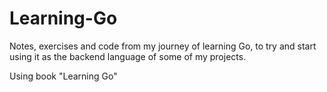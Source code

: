 # Learning-Go

Notes, exercises and code from my journey of learning Go, to try and start using it as the backend language of some of my projects.

Using book "Learning Go"
